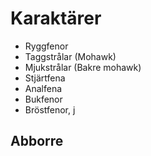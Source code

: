 # Karaktärer
 - Ryggfenor
 - Taggstrålar (Mohawk)
 - Mjukstrålar (Bakre mohawk)
 - Stjärtfena
 - Analfena
 - Bukfenor
 - Bröstfenor, j
## Abborre